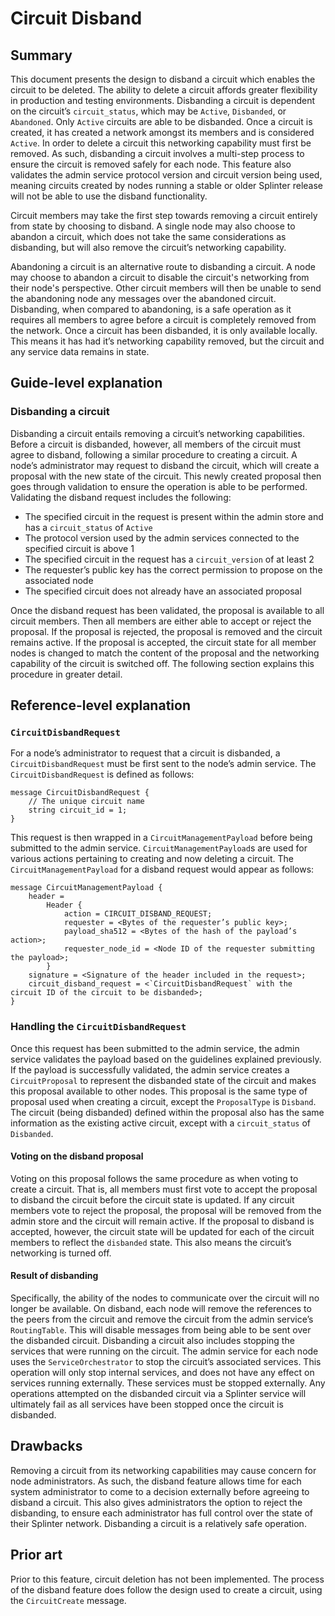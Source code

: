 # Circuit Disband
<!--
  Copyright 2018-2021 Cargill Incorporated
  Licensed under Creative Commons Attribution 4.0 International License
  https://creativecommons.org/licenses/by/4.0/
-->

## Summary
[summary]: #summary

This document presents the design to disband a circuit which enables the
circuit to be deleted. The ability to delete a circuit affords greater
flexibility in production and testing environments. Disbanding a circuit is
dependent on the circuit’s `circuit_status`, which may be `Active`,
`Disbanded`, or `Abandoned`. Only `Active` circuits are able to be disbanded.
Once a circuit is created, it has created a network amongst its members and is
considered `Active`. In order to delete a circuit this networking capability
must first be removed. As such, disbanding a circuit involves a multi-step
process to ensure the circuit is removed safely for each node. This feature
also validates the admin service protocol version and circuit version being
used, meaning circuits created by nodes running a stable or older Splinter
release will not be able to use the disband functionality.

Circuit members may take the first step towards removing a circuit entirely
from state by choosing to disband. A single node may also choose to abandon a
circuit, which does not take the same considerations as disbanding, but will
also remove the circuit’s networking capability.

Abandoning a circuit is an alternative route to disbanding a circuit. A node
may choose to abandon a circuit to disable the circuit's networking from their
node's perspective. Other circuit members will then be unable to send the
abandoning node any messages over the abandoned circuit. Disbanding, when
compared to abandoning, is a safe operation as it requires all members to agree
before a circuit is completely removed from the network. Once a circuit has
been disbanded, it is only available locally. This means it has had it’s
networking capability removed, but the circuit and any service data remains in
state.

## Guide-level explanation
[guide-level-explanation]: #guide-level-explanation

### Disbanding a circuit

Disbanding a circuit entails removing a circuit’s networking capabilities.
Before a circuit is disbanded, however, all members of the circuit must agree
to disband, following a similar procedure to creating a circuit. A node’s
administrator may request to disband the circuit, which will create a proposal
with the new state of the circuit. This newly created proposal then goes
through validation to ensure the operation is able to be performed. Validating
the disband request includes the following:

  - The specified circuit in the request is present within the admin store and
    has a `circuit_status` of `Active`
  - The protocol version used by the admin services connected to the specified
    circuit is above 1
  - The specified circuit in the request has a `circuit_version` of at least 2
  - The requester’s public key has the correct permission to propose on the
    associated node
  - The specified circuit does not already have an associated proposal

Once the disband request has been validated, the proposal is available to all
circuit members. Then all members are either able to accept or reject the
proposal. If the proposal is rejected, the proposal is removed and the circuit
remains active. If the proposal is accepted, the circuit state for all member
nodes is changed to match the content of the proposal and the networking
capability of the circuit is switched off. The following section explains this
procedure in greater detail.

## Reference-level explanation
[reference-level-explanation]: #reference-level-explanation

### `CircuitDisbandRequest`

For a node’s administrator to request that a circuit is disbanded, a
`CircuitDisbandRequest` must be first sent to the node’s admin service. The
`CircuitDisbandRequest` is defined as follows:

```
message CircuitDisbandRequest {
    // The unique circuit name
    string circuit_id = 1;
}
```

This request is then wrapped in a `CircuitManagementPayload` before being
submitted to the admin service. `CircuitManagementPayload`s are used for
various actions pertaining to creating and now deleting a circuit. The
`CircuitManagementPayload` for a disband request would appear as follows:

```
message CircuitManagementPayload {
    header =
        Header {
            action = CIRCUIT_DISBAND_REQUEST;
            requester = <Bytes of the requester’s public key>;
            payload_sha512 = <Bytes of the hash of the payload’s action>;
            requester_node_id = <Node ID of the requester submitting the payload>;
        }
    signature = <Signature of the header included in the request>;
    circuit_disband_request = <`CircuitDisbandRequest` with the circuit ID of the circuit to be disbanded>;
}
```

### Handling the `CircuitDisbandRequest`

Once this request has been submitted to the admin service, the admin service
validates the payload based on the guidelines explained previously. If the
payload is successfully validated, the admin service creates a
`CircuitProposal` to represent the disbanded state of the circuit and makes
this proposal available to other nodes. This proposal is the same type of
proposal used when creating a circuit, except the `ProposalType` is `Disband`.
The circuit (being disbanded) defined within the proposal also has the same
information as the existing active circuit, except with a `circuit_status` of
`Disbanded`.

#### Voting on the disband proposal

Voting on this proposal follows the same procedure as when voting to create a
circuit. That is, all members must first vote to accept the proposal to disband
the circuit before the circuit state is updated. If any circuit members vote to
reject the proposal, the proposal will be removed from the admin store and the
circuit will remain active. If the proposal to disband is accepted, however,
the circuit state will be updated for each of the circuit members to reflect
the `disbanded` state. This also means the circuit’s networking is turned off.

#### Result of disbanding

Specifically, the ability of the nodes to communicate over the circuit will no
longer be available. On disband, each node will remove the references to the
peers from the circuit and remove the circuit from the admin service’s
`RoutingTable`. This will disable messages from being able to be sent over the
disbanded circuit. Disbanding a circuit also includes stopping the services
that were running on the circuit. The admin service for each node uses the
`ServiceOrchestrator` to stop the circuit’s associated services. This operation
will only stop internal services, and does not have any effect on services
running externally. These services must be stopped externally. Any operations
attempted on the disbanded circuit via a Splinter service will ultimately fail
as all services have been stopped once the circuit is disbanded.

## Drawbacks
[drawbacks]: #drawbacks

Removing a circuit from its networking capabilities may cause concern for node
administrators. As such, the disband feature allows time for each system
administrator to come to a decision externally before agreeing to disband a
circuit. This also gives administrators the option to reject the disbanding, to
ensure each administrator has full control over the state of their Splinter
network. Disbanding a circuit is a relatively safe operation.

## Prior art
[prior-art]: #prior-art

Prior to this feature, circuit deletion has not been implemented. The process
of the disband feature does follow the design used to create a circuit, using
the `CircuitCreate` message.
